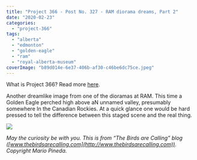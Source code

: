 ```yaml
---
title: "Project 366 - Post No. 327 - RAM diorama dreams, Part 2"
date: "2020-02-23"
categories: 
  - "project-366"
tags: 
  - "alberta"
  - "edmonton"
  - "golden-eagle"
  - "ram"
  - "royal-alberta-museum"
coverImage: "b89d014e-6e37-406b-af30-c46be6dc75ce.jpeg"
---
```


What is Project 366? Read more [here](https://thebirdsarecalling.com/2019/03/29/project-366/).

Another dreamlike image from one of the dioramas at RAM. This time a Golden Eagle perched high above aN unnamed valley, presumably somewhere In the Canadian Rockies. At a quick glance one would be hard pressed to tell the difference between this staged scene and the real thing.

![](https://thebirdsarecallingandimustgo.files.wordpress.com/2020/02/b89d014e-6e37-406b-af30-c46be6dc75ce.jpeg?w=1024)

_May the curiosity be with you. This is from “The Birds are Calling” blog ([www.thebirdsarecalling.com](http://www.thebirdsarecalling.com)). Copyright Mario Pineda._
